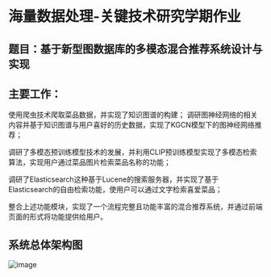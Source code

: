 # 海量数据处理-关键技术研究学期作业
## 题目：基于新型图数据库的多模态混合推荐系统设计与实现

## 主要工作：
使用爬虫技术爬取菜品数据，并实现了知识图谱的构建；
调研图神经网络的相关内容并基于知识图谱与用户喜好的历史数据，实现了KGCN模型下的图神经网络推荐；

调研了多模态预训练模型技术的发展，并利用CLIP预训练模型实现了多模态检索算法，实现用户通过菜品图片检索菜品名称的功能；

调研了Elasticsearch这种基于Lucene的搜索服务器，并实现了基于Elasticsearch的自由检索功能，使用户可以通过文字检索喜爱菜品；

整合上述功能模块，实现了一个流程完整且功能丰富的混合推荐系统，并通过前端页面的形式将功能提供给用户。


## 系统总体架构图
![image](https://user-images.githubusercontent.com/27618123/148710947-c45eae2f-89f7-4745-99a6-cfdcc6e0ddc1.png)
